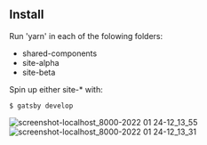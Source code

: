 ## Install

Run 'yarn' in each of the folowing folders:

- shared-components
- site-alpha
- site-beta

Spin up either site-* with:
````
$ gatsby develop
````

![screenshot-localhost_8000-2022 01 24-12_13_55](https://user-images.githubusercontent.com/31920/150781594-20f135e4-6b46-4cd4-880f-d5e5688f2108.png)
![screenshot-localhost_8000-2022 01 24-12_13_31](https://user-images.githubusercontent.com/31920/150781602-53972fb8-500c-4e59-8511-978339598447.png)
